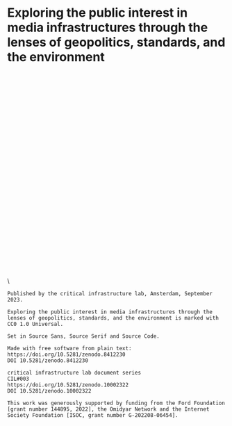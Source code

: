 # Exploring the public interest in media infrastructures through the lenses of geopolitics, standards, and the environment

<div style="page-break-before: always; margin-top: +35em">
\ 

    Published by the critical infrastructure lab, Amsterdam, September 2023.

    Exploring the public interest in media infrastructures through the lenses of geopolitics, standards, and the environment is marked with CC0 1.0 Universal.

    Set in Source Sans, Source Serif and Source Code.
    
    Made with free software from plain text:
    https://doi.org/10.5281/zenodo.8412230
    DOI 10.5281/zenodo.8412230
    
    critical infrastructure lab document series
    CIL#003
    https://doi.org/10.5281/zenodo.10002322 
    DOI 10.5281/zenodo.10002322 

    This work was generously supported by funding from the Ford Foundation [grant number 144895, 2022], the Omidyar Network and the Internet Society Foundation [ISOC, grant number G-202208-06454].

</div>
